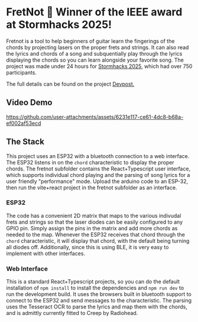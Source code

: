 # FretNot 🏅 Winner of the IEEE award at Stormhacks 2025!
Fretnot is a tool to help beginners of guitar learn the fingerings of the chords by projecting lasers on the proper frets and strings. It can also read the lyrics and chords of a song and subquentially play through the lyrics displaying the chords so you can learn alongside your favorite song. The project was made under 24 hours for [Stormhacks 2025](https://stormhacks2025.devpost.com/), which had over 750 participants.

The full details can be found on the project [Devpost.](https://devpost.com/software/fretnot)

## Video Demo
https://github.com/user-attachments/assets/6231e117-ce61-4dc8-b68a-ef002af53ecd

## The Stack
This project uses an ESP32 with a bluetooth connection to a web interface. The ESP32 listens in on the `chord` characteristic to display the proper chords. The fretnot subfolder contains the React+Typescript user interface, which supports individual chord playing and the parsing of song lyrics for a user friendly "performance" mode.
Upload the arduino code to an ESP-32, then run the vite+react project in the fretnot subfolder as an interface.

### ESP32
The code has a convenient 2D matrix that maps to the various indivudal frets and strings so that the laser diodes can be easily configured to any GPIO pin. Simply assign the pins in the matrix and add more chords as needed to the map. Whenever the ESP32 receives that chord through the `chord` characteristic, it will display that chord, with the default being turning all diodes off. Additionally, since this is using BLE, it is very easy to implement with other interfaces.

### Web Interface
This is a standard React+Typescript projects, so you can do the default installation of `npm install` to install the dependencies and `npm run dev` to run the development build. It uses the browsers built in bluetooth support to connect to the ESP32 and send messages to the characteristic. The parsing uses the Tesseract OCR to parse the lyrics and map them with the chords, and is admittly currently fitted to Creep by Radiohead.
